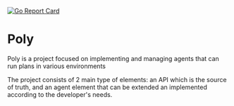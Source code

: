 [![Go Report Card](https://goreportcard.com/badge/github.com/do87/poly/src)](https://goreportcard.com/report/github.com/do87/poly/src)


# Poly

Poly is a project focused on implementing and managing agents that can run plans in various environments

The project consists of 2 main type of elements: an API which is the source of truth, and an agent element that can be extended an implemented according to the developer's needs.

